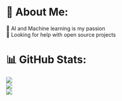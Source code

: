 # 💫 About Me:
🤖 AI and Machine learning is my passion<br>🤝 Looking for help with open source projects


# 📊 GitHub Stats:
![](https://github-readme-stats.vercel.app/api?username=amirfeqhi&theme=dark&hide_border=false&include_all_commits=true&count_private=false)<br/>
![](https://github-readme-streak-stats.herokuapp.com/?user=amirfeqhi&theme=dark&hide_border=false)<br/>
![](https://github-readme-stats.vercel.app/api/top-langs/?username=amirfeqhi&theme=dark&hide_border=false&include_all_commits=true&count_private=false&layout=compact)
